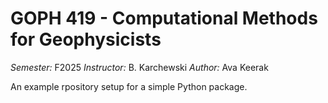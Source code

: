 # GOPH 419 - Computational Methods for Geophysicists

*Semester:* F2025
*Instructor:* B. Karchewski
*Author:* Ava Keerak

An example rpository setup for a simple Python package.
